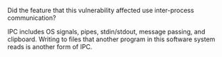 Did the feature that this vulnerability affected use inter-process communication?

IPC includes OS signals, pipes, stdin/stdout, message passing, and clipboard. Writing to files that another program in this software system reads is another form of IPC.